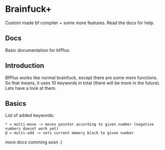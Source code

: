 # Brainfuck+
Custom made bf compiler + some more features. Read the docs for
help.

## **Docs**
Basic documentation for bfPlus
## Introduction

BfPlus works like normal brainfuck, except there are some more functions. So that means, it uses 10 keywords in total (there will be more in the future). Lets have a look at them.

## Basics

List of added keywords: 

```
* = multi-move -> moves pointer according to given number (negative numbers doesnt work yet)
@ = multi-add -> sets current memory block to given number
```
more docs comming soon :)